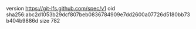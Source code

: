 version https://git-lfs.github.com/spec/v1
oid sha256:abc2d1053b29dcf807beb0836784909e7dd2600a07726d5180bb73b404b9886d
size 782

